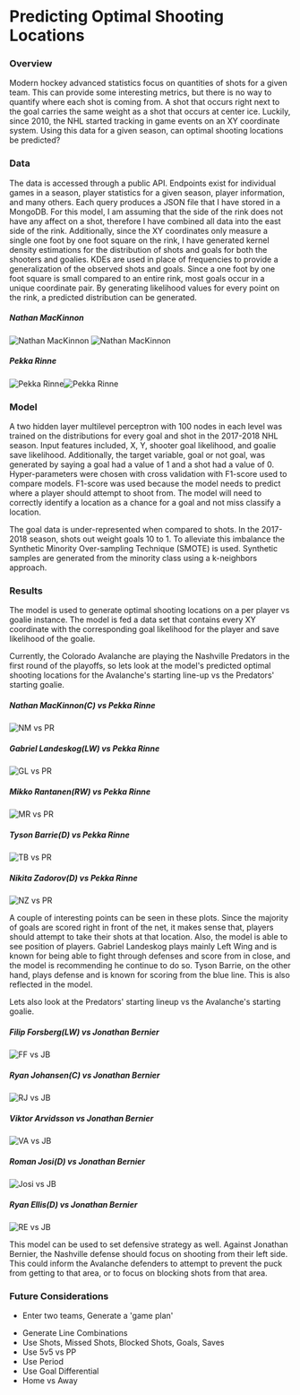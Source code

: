 # Predicting Optimal Shooting Locations

### Overview
Modern hockey advanced statistics focus on quantities of shots for a given team.  This can provide some interesting metrics, but there is no way to quantify where each shot is coming from.  A shot that occurs right next to the goal carries the same weight as a shot that occurs at center ice.  Luckily, since 2010, the NHL started tracking in game events on an XY coordinate system.  Using this data for a given season, can optimal shooting locations be predicted?

### Data
The data is accessed through a public API.  Endpoints exist for individual games in a season, player statistics for a given season, player information, and many others.  Each query produces a JSON file that I have stored in a MongoDB.  For this model, I am assuming that the side of the rink does not have any affect on a shot, therefore I have combined all data into the east side of the rink.  Additionally, since the XY coordinates only measure a single one foot by one foot square on the rink, I have generated kernel density estimations for the distribution of shots and goals for both the shooters and goalies.  KDEs are used in place of frequencies to provide a generalization of the observed shots and goals.  Since a one foot by one foot square is small compared to an entire rink, most goals occur in a unique coordinate pair.  By generating likelihood values for every point on the rink, a predicted distribution can be generated.

##### Nathan MacKinnon
![Nathan MacKinnon](/figs/nm_shots.png) ![Nathan MacKinnon](/figs/nm_goals.png)

##### Pekka Rinne
![Pekka Rinne](/figs/pr_shots.png)![Pekka Rinne](/figs/pr_goals.png)

### Model  
A two hidden layer multilevel perceptron with 100 nodes in each level was trained on the distributions for every goal and shot in the 2017-2018 NHL season.  Input features included, X, Y, shooter goal likelihood, and goalie save likelihood.  Additionally, the target variable, goal or not goal, was generated by saying a goal had a value of 1 and a shot had a value of 0.  Hyper-parameters were chosen with cross validation with F1-score used to compare models.  F1-score was used because the model needs to predict where a player should attempt to shoot from.   The model will need to correctly identify a location as a chance for a goal and not miss classify a location.

The goal data is under-represented when compared to shots.  In the 2017-2018 season, shots out weight goals 10 to 1.  To alleviate this imbalance the Synthetic Minority Over-sampling Technique (SMOTE) is used.  Synthetic samples are generated from the minority class using a k-neighbors approach.

### Results
The model is used to generate optimal shooting locations on a per player vs goalie instance.  The model is fed a data set that contains every XY coordinate with the corresponding goal likelihood for the player and save likelihood of the goalie.

Currently, the Colorado Avalanche are playing the Nashville Predators in the first round of the playoffs, so lets look at the model's predicted optimal shooting locations for the Avalanche's starting line-up vs the Predators' starting goalie.

##### Nathan MacKinnon(C) vs Pekka Rinne  
![NM vs PR](/figs/nm_vs_pr.png)
##### Gabriel Landeskog(LW) vs Pekka Rinne
![GL vs PR](/figs/gl_vs_pr.png)
##### Mikko Rantanen(RW) vs Pekka Rinne
![MR vs PR](/figs/mr_vs_pr.png)
##### Tyson Barrie(D) vs Pekka Rinne
![TB vs PR](/figs/tb_vs_pr.png)
##### Nikita Zadorov(D) vs Pekka Rinne
![NZ vs PR](/figs/nz_vs_pr.png)

A couple of interesting points can be seen in these plots.  Since the majority of goals are scored right in front of the net, it makes sense that, players should attempt to take their shots at that location.  Also, the model is able to see position of players.  Gabriel Landeskog plays mainly Left Wing and is known for being able to fight through defenses and score from in close, and the model is recommending he continue to do so.  Tyson Barrie, on the other hand, plays defense and is known for scoring from the blue line.  This is also reflected in the model.

Lets also look at the Predators' starting lineup vs the Avalanche's starting goalie.
##### Filip Forsberg(LW) vs Jonathan Bernier
![FF vs JB](/figs/ff_vs_jb.png)
##### Ryan Johansen(C) vs Jonathan Bernier
![RJ vs JB](/figs/rj_vs_jb.png)
##### Viktor Arvidsson vs Jonathan Bernier
![VA vs JB](/figs/va_vs_jb.png)
##### Roman Josi(D) vs Jonathan Bernier
![Josi vs JB](/figs/josi_vs_jb.png)
##### Ryan Ellis(D) vs Jonathan Bernier
![RE vs JB](/figs/re_vs_jb.png)

This model can be used to set defensive strategy as well.  Against Jonathan Bernier, the Nashville defense should focus on shooting from their left side.  This could inform the Avalanche defenders to attempt to prevent the puck from getting to that area, or to focus on blocking shots from that area.

### Future Considerations
 * Enter two teams, Generate a 'game plan'
 - Generate Line Combinations
 - Use Shots, Missed Shots, Blocked Shots, Goals, Saves
 - Use 5v5 vs PP
 - Use Period
 - Use Goal Differential
 - Home vs Away
